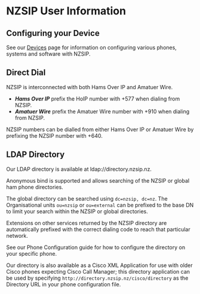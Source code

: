# NZSIP User Information

## Configuring your Device

See our [Devices](/nzsip/devices) page for information on configuring various phones, systems and software with NZSIP.

## Direct Dial

NZSIP is interconnected with both Hams Over IP and Amatuer Wire.

* ***Hams Over IP*** prefix the HoIP number with +577 when dialing from NZSIP.
* ***Amatuer Wire*** prefix the Amatuer Wire number with +910 when dialing from NZSIP.

NZSIP numbers can be dialled from either Hams Over IP or Amatuer Wire by prefixing the NZSIP number with +640.

## LDAP Directory

Our LDAP directory is available at ldap://directory.nzsip.nz.

Anonymous bind is supported and allows searching of the NZSIP or global ham phone directories.

The global directory can be searched using `dc=nzsip, dc=nz`.   The Organisational units `ou=nzsip` or `ou=external` can be prefixed to the base DN to limit your search within the NZSIP or global directories.

Extensions on other services returned by the NZSIP directory are automatically prefixed with the correct dialing code to reach that particular network.

See our Phone Configuration guide for how to configure the directory on your specific phone.

Our directory is also available as a Cisco XML Application for use with older Cisco phones expecting Cisco Call Manager;  this directory application can be used by specifying `http://directory.nzsip.nz/cisco/directory` as the Directory URL in your phone configuration file.

